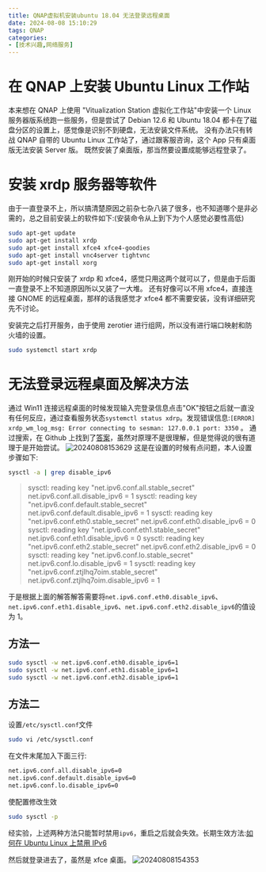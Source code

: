 ```yaml
---
title: QNAP虚拟机安装ubuntu 18.04 无法登录远程桌面
date: 2024-08-08 15:10:29
tags: QNAP
categories: 
- [技术兴趣,网络服务]
---
```

# 在 QNAP 上安装 Ubuntu Linux 工作站
本来想在 QNAP 上使用 "Vitualization Station 虚拟化工作站"中安装一个 Linux 服务器版系统跑一些服务，但是尝试了 Debian 12.6 和 Ubuntu 18.04 都卡在了磁盘分区的设置上，感觉像是识别不到硬盘，无法安装文件系统。
没有办法只有转战 QNAP 自带的 Ubuntu Linux 工作站了，通过跟客服咨询，这个 App 只有桌面版无法安装 Server 版。
既然安装了桌面版，那当然要设置成能够远程登录了。
<!--more-->
# 安装 xrdp 服务器等软件
由于一直登录不上，所以搞清楚原因之前杂七杂八装了很多，也不知道哪个是非必需的，总之目前安装上的软件如下:(安装命令从上到下为个人感觉必要性高低)
```bash
sudo apt-get update
sudo apt-get install xrdp
sudo apt-get install xfce4 xfce4-goodies
sudo apt-get install vnc4server tightvnc
sudo apt-get install xorg
```
刚开始的时候只安装了 xrdp 和 xfce4，感觉只用这两个就可以了，但是由于后面一直登录不上不知道原因所以又装了一大堆。
还有好像可以不用 xfce4，直接连接 GNOME 的远程桌面，那样的话我感觉才 xfce4 都不需要安装，没有详细研究先不讨论。

安装完之后打开服务，由于使用 zerotier 进行组网，所以没有进行端口映射和防火墙的设置。
```bash
sudo systemctl start xrdp
```

# 无法登录远程桌面及解决方法
通过 Win11 连接远程桌面的时候发现输入完登录信息点击"OK"按钮之后就一直没有任何反应，通过查看服务状态```systemctl status xdrp```。发现错误信息:```[ERROR] xrdp_wm_log_msg: Error connecting to sesman: 127.0.0.1 port: 3350``` 。
通过搜索，在 Github 上找到了[答案](https://github.com/neutrinolabs/xrdp/issues/1777)，虽然对原理不是很理解，但是觉得说的很有道理于是开始尝试。
![20240808153629](https://raw.githubusercontent.com/shenguosai/MyPic/img/img/20240808153629.png)
这是在设置的时候有点问题，本人设置步骤如下:
```bash
sysctl -a | grep disable_ipv6
```
> sysctl: reading key "net.ipv6.conf.all.stable_secret"
> net.ipv6.conf.all.disable_ipv6 = 1
> sysctl: reading key "net.ipv6.conf.default.stable_secret"
> net.ipv6.conf.default.disable_ipv6 = 1
> sysctl: reading key "net.ipv6.conf.eth0.stable_secret"
> net.ipv6.conf.eth0.disable_ipv6 = 0
> sysctl: reading key "net.ipv6.conf.eth1.stable_secret"
> net.ipv6.conf.eth1.disable_ipv6 = 0
> sysctl: reading key "net.ipv6.conf.eth2.stable_secret"
> net.ipv6.conf.eth2.disable_ipv6 = 0
> sysctl: reading key "net.ipv6.conf.lo.stable_secret"
> net.ipv6.conf.lo.disable_ipv6 = 1
> sysctl: reading key "net.ipv6.conf.ztjlhq7oim.stable_secret"
> net.ipv6.conf.ztjlhq7oim.disable_ipv6 = 1

于是根据上面的解答解答需要将```net.ipv6.conf.eth0.disable_ipv6```、```net.ipv6.conf.eth1.disable_ipv6```、```net.ipv6.conf.eth2.disable_ipv6```的值设为 1。
## 方法一
```bash
sudo sysctl -w net.ipv6.conf.eth0.disable_ipv6=1
sudo sysctl -w net.ipv6.conf.eth1.disable_ipv6=1
sudo sysctl -w net.ipv6.conf.eth2.disable_ipv6=1
```
## 方法二
设置```/etc/sysctl.conf```文件
```bash
sudo vi /etc/sysctl.conf
```
在文件末尾加入下面三行:
```bash
net.ipv6.conf.all.disable_ipv6=0
net.ipv6.conf.default.disable_ipv6=0
net.ipv6.conf.lo.disable_ipv6=0
```
使配置修改生效
```bash
sudo sysctl -p
```
经实验，上述两种方法只能暂时禁用```ipv6```，重启之后就会失效。长期生效方法:[如何在 Ubuntu Linux 上禁用 IPv6](https://linux.cn/article-12689-1.html)

然后就登录进去了，虽然是 xfce 桌面。
![20240808154353](https://raw.githubusercontent.com/shenguosai/MyPic/img/img/20240808154353.png)
